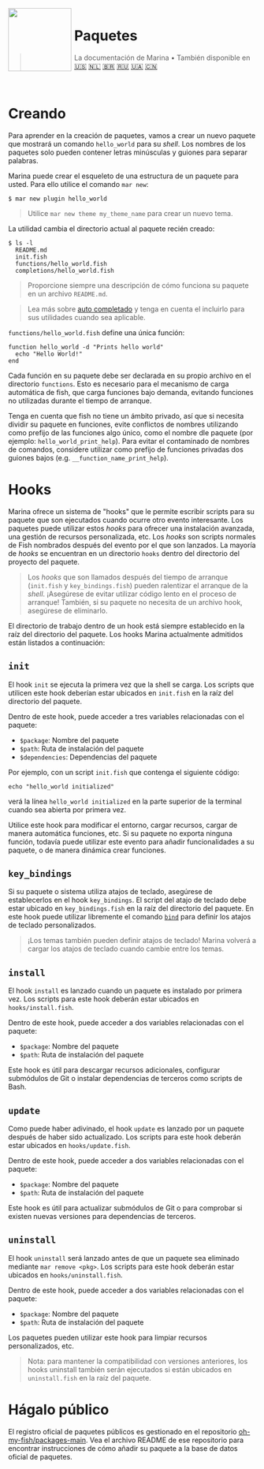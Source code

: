 <img src="https://cdn.rawgit.com/oh-my-fish/oh-my-fish/e4f1c2e0219a17e2c748b824004c8d0b38055c16/docs/logo.svg" align="left" width="128px" height="128px"/>
<img align="left" width="0" height="128px"/>

# Paquetes 

> La documentación de Marina&nbsp;&bull;&nbsp;También disponible en
> <a href="../en-US/Packages.md">🇺🇸</a>
> <a href="../nl-NL/Packages.md">🇳🇱</a>
> <a href="../pt-BR/Packages.md">🇧🇷</a>
> <a href="../ru-RU/Packages.md">🇷🇺</a>
> <a href="../uk-UA/Packages.md">🇺🇦</a>
> <a href="../zh-CN/Packages.md">🇨🇳</a>

<br>

# Creando

Para aprender en la creación de paquetes, vamos a crear un nuevo paquete que mostrará un comando `hello_world` para su _shell_. Los nombres de los paquetes
solo pueden contener letras minúsculas y guiones para separar palabras.

Marina puede crear el esqueleto de una estructura de un paquete para usted. Para ello utilice el comando `mar new`:

```fish
$ mar new plugin hello_world
```

> Utilice `mar new theme my_theme_name` para crear un nuevo tema.

La utilidad cambia el directorio actual al paquete recién creado:

```
$ ls -l
  README.md
  init.fish
  functions/hello_world.fish
  completions/hello_world.fish
```

>Proporcione siempre una descripción de cómo funciona su paquete en un archivo `README.md`.


>Lea más sobre [auto completado](http://fishshell.com/docs/current/commands.html#complete) y tenga en cuenta el incluirlo para sus utilidades cuando sea
>aplicable.

`functions/hello_world.fish` define una única función:

```fish
function hello_world -d "Prints hello world"
  echo "Hello World!"
end
```

Cada función en su paquete debe ser declarada en su propio archivo en el directorio `functions`. Esto es necesario para el mecanismo de carga automática de
fish, que carga funciones bajo demanda, evitando funciones no utilizadas durante el tiempo de arranque.

Tenga en cuenta que fish no tiene un ámbito privado, así que si necesita dividir su paquete en funciones, evite conflictos de nombres utilizando como
prefijo de las funciones algo único, como el nombre dle paquete (por ejemplo: `hello_world_print_help`). Para evitar el contaminado de nombres de comandos,
considere utilizar como prefijo de funciones privadas dos guiones bajos (e.g. `__function_name_print_help`).

# Hooks

Marina ofrece un sistema de "hooks" que le permite escribir scripts para su paquete que son ejecutados cuando ocurre otro evento interesante. Los
paquetes puede utilizar estos _hooks_ para ofrecer una instalación avanzada, una gestión de recursos personalizada, etc. Los _hooks_ son scripts normales de
Fish nombrados después del evento por el que son lanzados. La mayoría de _hooks_ se encuentran en un directorio `hooks` dentro del directorio del proyecto
del paquete.

>Los _hooks_ que son llamados después del tiempo de arranque (`init.fish` y `key_bindings.fish`) pueden ralentizar el arranque de la _shell_. ¡Asegúrese de
>evitar utilizar código lento en el proceso de arranque! También, si su paquete no necesita de un archivo hook, asegúrese de eliminarlo.

El directorio de trabajo dentro de un hook está siempre establecido en la raíz del directorio del paquete. Los hooks Marina actualmente admitidos están
listados a continuación:

## `init`

El hook `init` se ejecuta la primera vez que la shell se carga. Los scripts que utilicen este hook deberían estar ubicados en `init.fish` en la raíz del
directorio del paquete.

Dentro de este hook, puede acceder a tres variables relacionadas con el paquete:

* `$package`: Nombre del paquete
* `$path`: Ruta de instalación del paquete
* `$dependencies`: Dependencias del paquete

Por ejemplo, con un script `init.fish` que contenga el siguiente código:

```fish
echo "hello_world initialized"
```

verá la línea `hello_world initialized` en la parte superior de la terminal cuando sea abierta por primera vez.

Utilice este hook para modificar el entorno, cargar recursos, cargar de manera automática funciones, etc. Si su paquete no exporta ninguna función, todavía
puede utilizar este evento para añadir funcionalidades a su paquete, o de manera dinámica crear funciones.

## `key_bindings`

Si su paquete o sistema utiliza atajos de teclado, asegúrese de establecerlos en el hook `key_bindings`. El script del atajo de teclado debe estar ubicado
en `key_bindings.fish` en la raíz  del directorio del paquete. En este hook puede utilizar libremente el comando [`bind`][fish-bind] para definir los atajos
de teclado personalizados.

>¡Los temas también pueden definir atajos de teclado! Marina volverá a cargar los atajos de teclado cuando cambie entre los temas.

## `install`

El hook `install` es lanzado cuando un paquete es instalado por primera vez. Los scripts para este hook deberán estar ubicados en `hooks/install.fish`.

Dentro de este hook, puede acceder a dos variables relacionadas con el paquete:

* `$package`: Nombre del paquete
* `$path`: Ruta de instalación del paquete

Este hook es útil para descargar recursos adicionales, configurar submódulos de Git o instalar dependencias de terceros como scripts de Bash.

## `update`

Como puede haber adivinado, el hook `update` es lanzado por un paquete después de haber sido actualizado. Los scripts para este hook deberán estar ubicados en `hooks/update.fish`.

Dentro de este hook, puede acceder a dos variables relacionadas con el paquete:

* `$package`: Nombre del paquete
* `$path`: Ruta de instalación del paquete

Este hook es útil para actualizar submódulos de Git o para comprobar si existen nuevas versiones para dependencias de terceros.

## `uninstall`

El hook `uninstall` será lanzado antes de que un paquete sea eliminado mediante `mar remove <pkg>`. Los scripts para este hook deberán estar ubicados en `hooks/uninstall.fish`.

Dentro de este hook, puede acceder a dos variables relacionadas con el paquete:

* `$package`: Nombre del paquete
* `$path`: Ruta de instalación del paquete

Los paquetes pueden utilizar este hook para limpiar recursos personalizados, etc.

> Nota: para mantener la compatibilidad con versiones anteriores, los hooks uninstall también serán ejecutados si están ubicados en `uninstall.fish` en la
> raíz del paquete.

# Hágalo público

El registro oficial de paquetes públicos es gestionado en el repositorio [oh-my-fish/packages-main](https://github.com/oh-my-fish/packages-main). Vea el
archivo README de ese repositorio para encontrar instrucciones de cómo añadir su paquete a la base de datos oficial de paquetes.


[fish-bind]: http://fishshell.com/docs/current/commands.html#bind
[mar-pulls-link]: https://github.com/oh-my-fish/oh-my-fish/pulls

